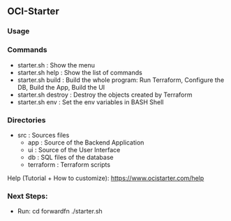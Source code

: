 ## OCI-Starter
### Usage 

### Commands
- starter.sh         : Show the menu
- starter.sh help    : Show the list of commands
- starter.sh build   : Build the whole program: Run Terraform, Configure the DB, Build the App, Build the UI
- starter.sh destroy : Destroy the objects created by Terraform
- starter.sh env     : Set the env variables in BASH Shell
                    
### Directories
- src           : Sources files
    - app       : Source of the Backend Application 
    - ui        : Source of the User Interface 
    - db        : SQL files of the database
    - terraform : Terraform scripts

Help (Tutorial + How to customize): https://www.ocistarter.com/help

### Next Steps:

- Run:
  cd forwardfn
  ./starter.sh
